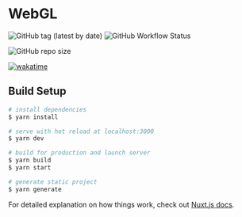 # WebGL

![GitHub tag (latest by date)](https://img.shields.io/github/v/tag/Barles/webgl?label=version)
![GitHub Workflow Status](https://img.shields.io/github/workflow/status/Barles/WebGL/CI)

![GitHub repo size](https://img.shields.io/github/repo-size/Barles/webgl)

[![wakatime](https://wakatime.com/badge/github/Barles/WebGL.svg)](https://wakatime.com/badge/github/Barles/WebGL)

## Build Setup

```bash
# install dependencies
$ yarn install

# serve with hot reload at localhost:3000
$ yarn dev

# build for production and launch server
$ yarn build
$ yarn start

# generate static project
$ yarn generate
```

For detailed explanation on how things work, check out [Nuxt.js docs](https://nuxtjs.org).
